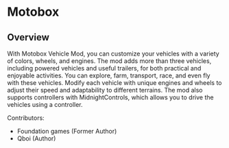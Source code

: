 # Motobox

## Overview
With Motobox Vehicle Mod, you can customize your vehicles with a variety of colors, wheels, and engines. The mod adds more than three vehicles, including powered vehicles and useful trailers, for both practical and enjoyable activities. You can explore, farm, transport, race, and even fly with these vehicles. Modify each vehicle with unique engines and wheels to adjust their speed and adaptability to different terrains. The mod also supports controllers with MidnightControls, which allows you to drive the vehicles using a controller.


Contributors:
- Foundation games (Former Author)
- Qboi (Author)
